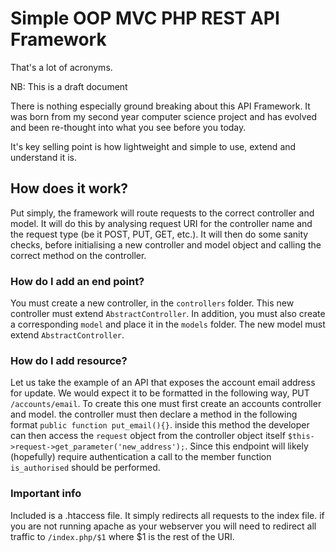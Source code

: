 # Simple OOP MVC PHP REST API Framework
That's a lot of acronyms.

NB: This is a draft document

There is nothing especially ground breaking about this API Framework. It was born from my second year computer science project and has evolved and been re-thought into what you see before you today.

It's key selling point is how lightweight and simple to use, extend and understand it is.

## How does it work?
Put simply, the framework will route requests to the correct controller and model. It will do this by analysing request URI for the controller name and the request type (be it POST, PUT, GET, etc.). It will then do some sanity checks, before initialising a new controller and model object and calling the correct method on the controller.

### How do I add an end point?
You must create a new controller, in the `controllers` folder. This new controller must extend `AbstractController`. In addition, you must also create a corresponding `model` and place it in the `models` folder. The new model must extend `AbstractController`.

### How do I add resource?
Let us take the example of an API that exposes the account email address for update. We would expect it to be formatted in the following way, PUT `/accounts/email`. 
To create this one must first create an accounts controller and model. the controller must then declare a method in the following format 
`public function put_email(){}`. inside this method the developer can then access the `request` object from the controller object itself `$this->request->get_parameter('new_address');`.
Since this endpoint will likely (hopefully) require authentication a call to the member function `is_authorised` should be performed.

### Important info
Included is a .htaccess file. It simply redirects all requests to the index file. if you are not running apache as your webserver you will need to redirect all traffic to `/index.php/$1` where $1 is the rest of the URI.
